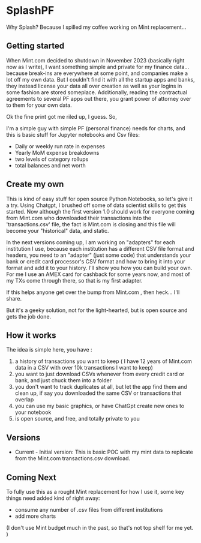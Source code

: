 # SplashPF
Why Splash? Because I spilled my coffee working on Mint replacement... 

## Getting started

When Mint.com decided to shutdown in November 2023 (basically right now as I write), I want something simple and private for my finance data... because break-ins are everywhere at some point, and companies make a lot off my own data. But I couldn't find it with all the startup apps and banks, they instead license your data all over creation as well as your logins in some fashion are stored someplace. Additionally, reading the contractual agreements to several PF apps out there,  you grant power of attorney over to them for your own data.

Ok the fine print got me riled up, I guess. So, 

I'm a simple guy with simple PF (personal finance) needs for charts, and this is basic stuff for Jupyter notebooks and Csv files: 

- Daily or weekly run rate in expenses
- Yearly MoM  expense breakdowns
- two levels of category rollups
- total balances and net worth

## Create my own

This is kind of easy stuff for open source Python Notebooks, so let's give it a try. Using Chatgpt, I  brushed off some of data scientist skills to get this started. 
Now although the first version 1.0 should work for everyone coming from Mint.com who downloaded their transactions into the 'transactions.csv' file, the fact is Mint.com is closing and this file will become your "historical" data, and static.  

In the next versions coming up, I am working on "adapters" for each institution I use, because each institution has a different CSV file format and headers, you need to an "adapter" (just some code) that understands your bank or credit card processor's  CSV format and how to bring it into your format and add it to your history.  I'll show you how you can build your own. For me I use an AMEX card for cashback for some years now, and most of my TXs come through there, so that is my first adapter. 

If this helps anyone get over the bump from Mint.com , then heck... I'll share. 

But it's a geeky solution, not for the light-hearted, but is open source and  gets the job done.

## How it works

The idea is simple here,  you have : 

1. a history of transactions you want to keep ( I have 12 years of Mint.com data in a CSV with over 10k transactions I want to keep)
2. you want to just download CSVs whenever from every credit card or bank, and just chuck them into a folder
3. you don't want to track duplicates at all, but let the app find them and clean up, if say you downloaded the same CSV or transactions that overlap
4. you can use my basic graphics, or have ChatGpt create new ones to your notebook
5. is open source, and free, and totally private to you


## Versions

- Current - Initial version: This is basic POC with my mint data to replicate from the Mint.com transactions.csv download. 

## Coming Next
To fully use this as a rought Mint replacement for how I use it, some key things need added kind of right away:

- consume any number of .csv files  from different institutions
- add more charts

 (I don't use Mint budget much in the past, so that's not top shelf for me yet. )
